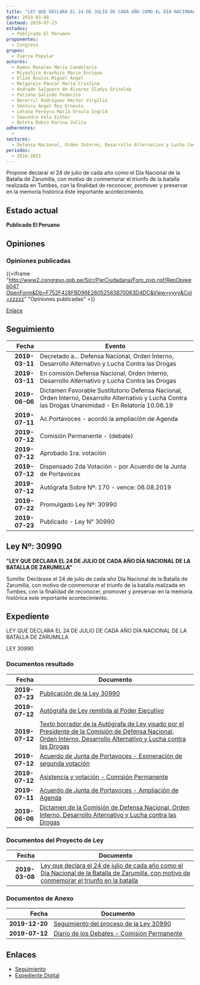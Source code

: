 ```yaml
---
title: "LEY QUE DECLARA EL 24 DE JULIO DE CADA AÑO COMO EL DÍA NACIONAL DE LA BATALLA DE ZARUMILLA, CON MOTIVO DE CONMEMORAR EL TRIUNFO EN LA BATALLA"
date: 2019-03-08
lastmod: 2019-07-23
estados: 
  - Publicado El Peruano
proponentes: 
  - Congreso
grupos: 
  - Fuerza Popular
autores: 
  - Ramos Rosales María Candelaria
  - Miyashiro Arashiro Marco Enrique
  - Elías Ávalos Miguel Ángel
  - Melgarejo Páucar María Cristina
  - Andrade Salguero de Álvarez Gladys Griselda
  - Pariona Galindo Federico
  - Becerril Rodríguez Héctor Virgilio
  - Ventura Ángel Roy Ernesto
  - Letona Pereyra María Úrsula Ingrid
  - Saavedra Vela Esther
  - Beteta Rubín Karina Juliza
adherentes: 
  - 
sectores: 
  - Defensa Nacional, Orden Interno, Desarrollo Alternativo y Lucha Contra las Drogas
periodos: 
  - 2016-2021
---
```


Propone declarar el 24 de julio de cada año como el Día Nacional de la Batalla de Zarumilla, con motivo de conmemorar el triunfo de la batalla realizada en Tumbes, con la finalidad de reconocer, promover y preservar en la memoria histórica éste importante acontecimiento.


## Estado actual

**Publicado El Peruano**

## Opiniones

### Opiniones publicadas

{{<iframe "http://www2.congreso.gob.pe/Sicr/ParCiudadana/Foro_pvp.nsf/RepOpiweb04?OpenForm&Db=F752F428FBD96E26052583B70063D4DC&View=yyyy&Col=zzzzz" "Opiniones publicadas" >}}

[Enlace](http://www2.congreso.gob.pe/Sicr/ParCiudadana/Foro_pvp.nsf/RepOpiweb04?OpenForm&Db=F752F428FBD96E26052583B70063D4DC&View=yyyy&Col=zzzzz)

## Seguimiento

| Fecha | Evento |
|------:|--------|
| **2019-03-11** | Decretado a... Defensa Nacional, Orden Interno, Desarrollo Alternativo y Lucha Contra las Drogas|
| **2019-03-11** | En comisión Defensa Nacional, Orden Interno, Desarrollo Alternativo y Lucha Contra las Drogas|
| **2019-06-06** | Dictamen Favorable Sustitutorio Defensa Nacional, Orden Interno, Desarrollo Alternativo y Lucha Contra las Drogas Unanimidad - En Relatoría 10.06.19|
| **2019-07-11** | Ac.Portavoces - acordó la ampliación de Agenda|
| **2019-07-12** | Comisión Permanente - (debate)|
| **2019-07-12** | Aprobado 1ra. votación|
| **2019-07-12** | Dispensado 2da Votación - por Acuerdo de la Junta de Portavoces|
| **2019-07-12** | Autógrafa Sobre Nº: 170 - vence: 06.08.2019|
| **2019-07-22** | Promulgado Ley Nº: 30990|
| **2019-07-23** | Publicado - Ley N° 30990|

## Ley Nº: 30990

**"LEY QUE DECLARA EL 24 DE JULIO DE CADA AÑO DÍA NACIONAL DE LA BATALLA DE ZARUMILLA"**

Sumilla: Declárase el 24 de julio de cada año Día Nacional de la Batalla de Zarumilla, con motivo de conmemorar el triunfo de la batalla realizada en Tumbes, con la finalidad de reconocer, promover y preservar en la memoria histórica este importante acontecimiento.


## Expediente

LEY QUE DECLARA EL 24 DE JULIO DE CADA AÑO DÍA NACIONAL DE LA BATALLA DE ZARUMILLA

LEY 30990


### Documentos resultado

| Fecha | Documento |
|------:|--------|
| **2019-07-23** | [Publicación de la Ley 30990](http://www.leyes.congreso.gob.pe/Documentos/2016_2021/ADLP/Normas_Legales/30990-LEY.pdf) |
| **2019-07-12** | [Autógrafa de Ley remitida al Poder Ejecutivo](http://www.leyes.congreso.gob.pe/Documentos/2016_2021/ADLP/Texto_Aprobado/AU0402020190712.pdf) |
| **2019-07-12** | [Texto borrador de la Autógrafa de Ley visado por el Presidente de la Comisión de Defensa Nacional, Orden Interno, Desarrollo Alternativo y Lucha contra las Drogas](http://www.leyes.congreso.gob.pe/Documentos/2016_2021/Texto_Borrador_de_Autografa/BAU0402020190712.pdf) |
| **2019-07-12** | [Acuerdo de Junta de Portavoces - Exoneración de segunda votación](http://www.leyes.congreso.gob.pe/Documentos/2016_2021/Acuerdos/Junta_Portavoces/AJP0402020190712.pdf) |
| **2019-07-12** | [Asistencia y votación - Comisión Permanente](http://www.leyes.congreso.gob.pe/Documentos/2016_2021/Asistencia_y_Votacion/Proyectos_de_Ley/AV0402020190712.pdf) |
| **2019-07-11** | [Acuerdo de Junta de Portavoces - Ampliación de Agenda](http://www.leyes.congreso.gob.pe/Documentos/2016_2021/Acuerdos/Junta_Portavoces/AJP0402020190711.pdf) |
| **2019-06-06** | [Dictamen de la Comisión de Defensa Nacional, Orden Interno, Desarrollo Alternativo y Lucha contra las Drogas](http://www.leyes.congreso.gob.pe/Documentos/2016_2021/Dictamenes/Proyectos_de_Ley/04020DC07MAY20190606.pdf) |

### Documentos del Proyecto de Ley

| Fecha | Documento |
|------:|--------|
| **2019-03-08** | [Ley que declara el 24 de julio de cada año como el Día Nacional de la Batalla de Zarumilla, con motivo de conmemorar el triunfo en la batalla](http://www.leyes.congreso.gob.pe/Documentos/2016_2021/Proyectos_de_Ley_y_de_Resoluciones_Legislativas/PL0402020190308.pdf) |

### Documentos de Anexo

| Fecha | Documento |
|------:|--------|
| **2019-12-20** | [Seguimiento del proceso de la Ley 30990](http://www.leyes.congreso.gob.pe/Documentos/2016_2021/Seguimiento_de_Proyectos_de_Ley/04020PL20191220.pdf) |
| **2019-07-12** | [Diario de los Debates - Comisión Permanente](http://www2.congreso.gob.pe/Sicr/DiarioDebates/Publicad.nsf/SesionesPleno/05256D6E0073DFE905258436000F4CA8/$FILE/PER-2018-11.pdf) |

## Enlaces 

- [Seguimiento](http://www2.congreso.gob.pe/Sicr/TraDocEstProc/CLProLey2016.nsf/f7fff46988ca05b1052578e100829cc7/3bd360a4ba0d642c052583b7005d97bc?OpenDocument)
- [Expediente Digital](http://www2.congreso.gob.pe/Sicr/TraDocEstProc/CLProLey2016.nsf/f7fff46988ca05b1052578e100829cc7/3bd360a4ba0d642c052583b7005d97bc?OpenDocument&Click=05257FB7005EB655.eb71d0cf91d8294e05256cdf006b5706/$Body/0.1C6C)
